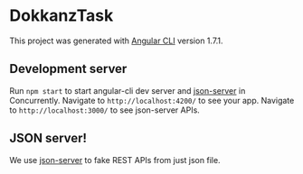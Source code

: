 # DokkanzTask

This project was generated with [Angular CLI](https://github.com/angular/angular-cli) version 1.7.1.

## Development server

Run `npm start` to start angular-cli dev server and [json-server](https://github.com/typicode/json-server) in Concurrently.
Navigate to `http://localhost:4200/` to see your app.
Navigate to `http://localhost:3000/` to see json-server APIs.

## JSON server!

We use [json-server](https://github.com/typicode/json-server) to fake REST APIs from just json file.